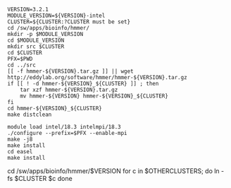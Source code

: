 
    VERSION=3.2.1
    MODULE_VERSION=${VERSION}-intel
    CLUSTER=${CLUSTER:?CLUSTER must be set}
    cd /sw/apps/bioinfo/hmmer/
    mkdir -p $MODULE_VERSION
    cd $MODULE_VERSION
    mkdir src $CLUSTER
    cd $CLUSTER
    PFX=$PWD
    cd ../src
    [[ -f hmmer-${VERSION}.tar.gz ]] || wget http://eddylab.org/software/hmmer/hmmer-${VERSION}.tar.gz
    if [[ ! -d hmmer-${VERSION}_${CLUSTER} ]] ; then
        tar xzf hmmer-${VERSION}.tar.gz
        mv hmmer-${VERSION} hmmer-${VERSION}_${CLUSTER}
    fi
    cd hmmer-${VERSION}_${CLUSTER}
    make distclean

    module load intel/18.3 intelmpi/18.3
    ./configure --prefix=$PFX --enable-mpi
    make -j8
    make install
    cd easel
    make install

   cd /sw/apps/bioinfo/hmmer/$VERSION
   for c in $OTHERCLUSTERS; do
     ln -fs $CLUSTER $c
   done
